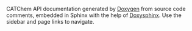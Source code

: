 CATChem API documentation generated by [Doxygen](https://www.doxygen.nl/) from source code comments,
embedded in Sphinx with the help of [Doxysphinx](https://boschglobal.github.io/doxysphinx/).
Use the sidebar and page links to navigate.
